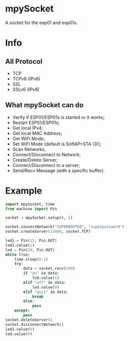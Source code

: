 # mpySocket
A socket for the esp01 and esp01s.

# Info

## All Protocol

- TCP
- TCPv6 (IPv6)
- SSL
- SSLv6 (IPv6)

## What mpySocket can do

- Verify if ESP01/ESP01s is started or it works;
- Restart ESP01/ESP01s;
- Get local IPv4;
- Get local MAC Address;
- Get WiFi Mode;
- Set WiFi Mode (default is SoftAP+STA (3));
- Scan Networks,
- Connect/Disconnect to Network;
- Create/Delete Server;
- Connect/Disconnect to a server;
- Send/Recv Message (with a specific buffer).


# Example

```python
import mpySocket, time
from machine import Pin

socket = mpySocket.setup(0, 1)

socket.connectNetwork("SUPERROUTER", "superpassword")
socket.createServer(12000, socket.TCP) 

led1 = Pin(15, Pin.OUT)
led1.value(1)
led = Pin(28, Pin.OUT)
while True:
    time.sleep(0.1)
    try:
        data = socket.recv(100)
        if "on" in data:
            led.value(1)
        elif "off" in data:
            led.value(0)
        elif "quit" in data:
            break
        else:
            pass
    except:
        pass
socket.deleteServer()
socket.disconnectNetwork()
led1.value(0)
led.value(0)

```
